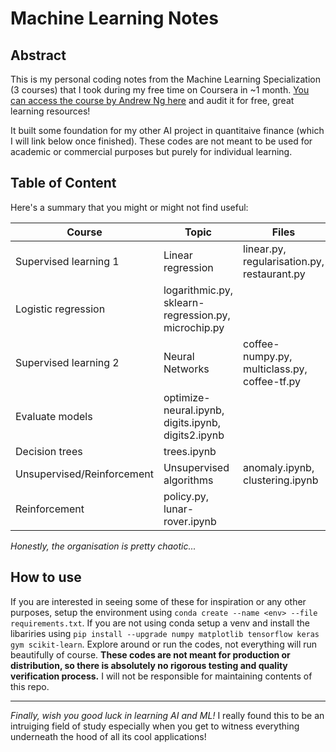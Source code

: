 # Machine Learning Notes

## Abstract

This is my personal coding notes from the Machine Learning Specialization (3 courses) that I took during my free time on Coursera in ~1 month. [You can access the course by Andrew Ng here](https://www.coursera.org/specializations/machine-learning-introduction) and audit it for free, great learning resources!

It built some foundation for my other AI project in quantitaive finance (which I will link below once finished). These codes are not meant to be used for academic or commercial purposes but purely for individual learning.

## Table of Content

Here's a summary that you might or might not find useful:

Course | Topic | Files
--- | --- | ---
Supervised learning 1 | Linear regression | linear.py, regularisation.py, restaurant.py
| Logistic regression | logarithmic.py, sklearn-regression.py, microchip.py
Supervised learning 2 | Neural Networks | coffee-numpy.py, multiclass.py, coffee-tf.py
| Evaluate models | optimize-neural.ipynb, digits.ipynb, digits2.ipynb
| Decision trees | trees.ipynb
Unsupervised/Reinforcement | Unsupervised algorithms | anomaly.ipynb, clustering.ipynb
| Reinforcement | policy.py, lunar-rover.ipynb

_Honestly, the organisation is pretty chaotic..._

## How to use

If you are interested in seeing some of these for inspiration or any other purposes, setup the environment using `conda create --name <env> --file requirements.txt`. If you are not using conda setup a venv and install the libariries using `pip install --upgrade numpy matplotlib tensorflow keras gym scikit-learn`. Explore around or run the codes, not everything will run beautifully of course. **These codes are not meant for production or distribution, so there is absolutely no rigorous testing and quality verification process.** I will not be responsible for maintaining contents of this repo.

***

_Finally, wish you good luck in learning AI and ML!_ I really found this to be an intruiging field of study especially when you get to witness everything underneath the hood of all its cool applications!


